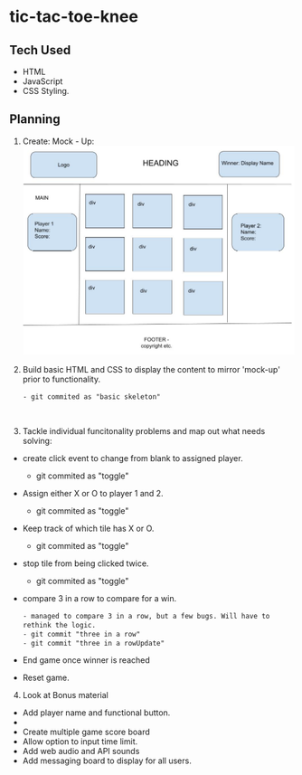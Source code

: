 # tic-tac-toe-knee

## Tech Used

-   HTML
-   JavaScript
-   CSS Styling.

## Planning

1.  Create: Mock - Up:
    ![mock_up](mock_up.jpg)

2.  Build basic HTML and CSS to display the content to mirror 'mock-up' prior to functionality.

        - git commited as "basic skeleton"

    </br>

3.  Tackle individual funcitonality problems and map out what needs solving:

-   create click event to change from blank to assigned player.

    -   git commited as "toggle"

-   Assign either X or O to player 1 and 2.

    -   git commited as "toggle"

-   Keep track of which tile has X or O.

    -   git commited as "toggle"

-   stop tile from being clicked twice.

    -   git commited as "toggle"

-   compare 3 in a row to compare for a win.

        - managed to compare 3 in a row, but a few bugs. Will have to rethink the logic.
        - git commit "three in a row"
        - git commit "three in a rowUpdate"

-   End game once winner is reached
-   Reset game.

4. Look at Bonus material

-   Add player name and functional button.
-
-   Create multiple game score board
-   Allow option to input time limit.
-   Add web audio and API sounds
-   Add messaging board to display for all users.
